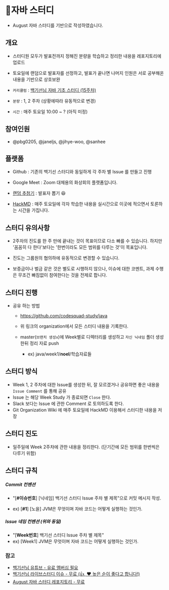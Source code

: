# 🥕자바 스터디

- August 자바 스터디를 기반으로 작성하였습니다.



## 개요

- 스터디원 모두가 발표전까지 정해진 분량을 학습하고 정리한 내용을 레포지토리에 업로드

- 토요일에 랜덤으로 발표자를 선정하고, 발표가 끝나면 나머지 인원은 서로 공부해온 내용을 기반으로 상호보완

  

- `커리큘럼` : [백기선님 자바 기초 스터디 (15주차) ](https://github.com/whiteship/live-study)

- `분량` :  1, 2 주차  (상황에따라 유동적으로 변경)

- `시간` : 매주 토요일 10:00 ~ ?  (아직 미정)



## 참여인원

- @pbg0205, @janeljs, @jihye-woo, @sanhee



## 플랫폼

- Github : 기존의 백기선 스터디와 동일하게 각 주차 별 Issue 를 만들고 진행
- Google Meet : Zoom 대체용의 화상회의 플랫폼입니다.
- [랜덤 추첨기](https://prevl.org/service/dist/random-picker/) : 발표자 뽑기 😆

- [HackMD](https://hackmd.io/) : 매주 토요일에 각자 학습한 내용을 실시간으로 이곳에 적으면서 토론하는 시간을 가집니다.



## 스터디 유의사항

- 2주차의 진도를 한 주 만에 끝내는 것이 목표이므로 다소 빠를 수 있습니다. 하지만 '꼼꼼히 다 한다'보다는 '한번이라도 모든 범위를 다루는 것'이 목표입니다.

- 진도는 그룹원의 협의하에 유동적으로 변경할 수 있습니다.

- 보증금이나 벌금 같은 것은 별도로 시행하지 않으나, 이슈에 대한 코멘트, 과제 수행은 무조건 빠짐없이 참여한다는 것을 전제로 합니다.

  

## 스터디 진행

- 공유 하는 방법

  - https://github.com/codesquad-study/java

  - 위 링크의 organization에서 모든 스터디 내용을 기록한다.

  - master(`브랜치 생성x`)에 Week별로 디렉터리를 생성하고 `자신 닉네임` 폴더 생성 한뒤 정리 자료 push

    - ex) java/week1/**noel**/학습자료들

    

## 스터디 방식

- Week 1, 2 주차에 대한 Issue를 생성한 뒤, 잘 모르겠거나 공유하면 좋은 내용을 `Issue Comment` 를 통해 공유
- Issue 는 해당 Week Study 가 종료되면 `Close` 한다.
- Slack 보다는 Issue 에 관한 Comment 로 토의하도록 한다.
- Git Organization Wiki 에 매주 토요일에 HackMD 이용해서 스터디한 내용을 저장



## 스터디 진도

- 일주일에 Week 2주차에 관한 내용을 정리한다. (단기간에 모든 범위를 한번씩은 다루기 위함)

  

## 스터디 규칙

##### Commit 컨벤션 

- "[**#이슈번호**] [닉네임] 백기선 스터디 Issue 주차 별 제목"으로 커밋 메시지 작성. 

- ex) [**#1**] [노을] JVM은 무엇이며 자바 코드는 어떻게 실행하는 것인가.

##### Issue 네임 컨벤션 (위와 동일)

- "[**Week번호**] 백기선 스터디 Issue 주차 별 제목" 
- ex) [Week1] JVM은 무엇이며 자바 코드는 어떻게 실행하는 것인가.



### 참고

- [백기선님 유튜브 - 유료 멤버십 필요](https://www.youtube.com/watch?v=peEXNN-oob4&list=PLfI752FpVCS96fSsQe2E3HzYTgdmbz6LU)
- [백기선님 라이브스터디 이슈 - 무료 (👍, ❤ 높은 순이 좋다고 합니다!) ](https://github.com/whiteship/live-study/issues?q=is%3Aissue+is%3Aclosed)
- [August 자바 스터디 레포지토리 - 무료](https://github.com/study-whiteship/study-whiteship)

